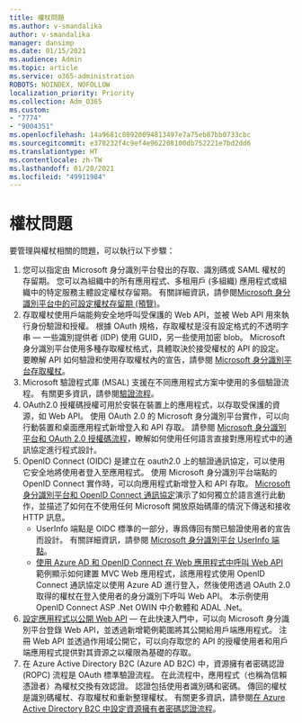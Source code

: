 ```yaml
---
title: 權杖問題
ms.author: v-smandalika
author: v-smandalika
manager: dansimp
ms.date: 01/15/2021
ms.audience: Admin
ms.topic: article
ms.service: o365-administration
ROBOTS: NOINDEX, NOFOLLOW
localization_priority: Priority
ms.collection: Adm_O365
ms.custom:
- "7774"
- "9004351"
ms.openlocfilehash: 14a9681c08920094813497e7a75eb87bb0733cbc
ms.sourcegitcommit: e378232f4c9ef4e962208100db752221e7bd2dd6
ms.translationtype: HT
ms.contentlocale: zh-TW
ms.lasthandoff: 01/20/2021
ms.locfileid: "49911984"
---
```

# <a name="issues-with-tokens"></a>權杖問題

要管理與權杖相關的問題，可以執行以下步驟：

1. 您可以指定由 Microsoft 身分識別平台發出的存取、識別碼或 SAML 權杖的存留期。 您可以為組織中的所有應用程式、多租用戶 (多組織) 應用程式或組織中的特定服務主體設定權杖存留期。 有關詳細資訊，請參閱[Microsoft 身分識別平台中的可設定權杖存留期 (預覽)](https://docs.microsoft.com/azure/active-directory/develop/active-directory-configurable-token-lifetimes)。
2. 存取權杖使用戶端能夠安全地呼叫受保護的 Web API，並被 Web API 用來執行身份驗證和授權。 根據 OAuth 規格，存取權杖是沒有設定格式的不透明字串 — 一些識別提供者 (IDP) 使用 GUID，另一些使用加密 blob。 Microsoft 身分識別平台使用多種存取權杖格式，具體取決於接受權杖的 API 的設定。 要瞭解 API 如何驗證和使用存取權杖內的宣告，請參閱 [Microsoft 身分識別平台存取權杖](https://docs.microsoft.com/azure/active-directory/develop/userinfo#calling-the-userinfo-endpoint)。
3. Microsoft 驗證程式庫 (MSAL) 支援在不同應用程式方案中使用的多個驗證流程。 有關更多資訊，請參閱[驗證流程](https://docs.microsoft.com/azure/active-directory/develop/msal-authentication-flows#how-each-flow-emits-tokens-and-codes)。
4. OAuth2.0 授權碼授權可用於安裝在裝置上的應用程式，以存取受保護的資源，如 Web API。 使用 OAuth 2.0 的 Microsoft 身分識別平台實作，可以向行動裝置和桌面應用程式新增登入和 API 存取。 請參閱 [Microsoft 身分識別平台和 OAuth 2.0 授權碼流程](https://docs.microsoft.com/azure/active-directory/develop/v2-oauth2-auth-code-flow#refresh-the-access-token)，瞭解如何使用任何語言直接對應用程式中的通訊協定進行程式設計。
5. OpenID Connect (OIDC) 是建立在 oauth2.0 上的驗證通訊協定，可以使用它安全地將使用者登入至應用程式。 使用 Microsoft 身分識別平台端點的 OpenID Connect 實作時，可以向應用程式新增登入和 API 存取。 [Microsoft 身分識別平台和 OpenID Connect 通訊協定](https://docs.microsoft.com/azure/active-directory/develop/v2-protocols-oidc#send-the-sign-in-request)演示了如何獨立於語言進行此動作，並描述了如何在不使用任何 Microsoft 開放原始碼庫的情況下傳送和接收 HTTP 訊息。
    - UserInfo 端點是 OIDC 標準的一部分，專爲傳回有關已驗證使用者的宣告而設計。 有關詳細資訊，請參閱 [Microsoft 身分識別平台 UserInfo 端點](https://docs.microsoft.com/azure/active-directory/develop/userinfo#consider-use-an-id-token-instead)。
    - [使用 Azure AD 和 OpenID Connect 在 Web 應用程式中呼叫 Web API](https://docs.microsoft.com/samples/azure-samples/active-directory-dotnet-webapp-webapi-openidconnect/active-directory-dotnet-webapp-webapi-openidconnect/) 範例顯示如何建置 MVC Web 應用程式，該應用程式使用 OpenID Connect 通訊協定以使用 Azure AD 進行登入，然後使用透過 OAuth 2.0 取得的權杖在登入使用者的身分識別下呼叫 Web API。 本示例使用 OpenID Connect ASP .Net OWIN 中介軟體和 ADAL .Net。
6. [設定應用程式以公開 Web API](https://docs.microsoft.com/azure/active-directory/develop/quickstart-configure-app-expose-web-apis) — 在此快速入門中，可以向 Microsoft 身分識別平台登錄 Web API，並透過新增範例範圍將其公開給用戶端應用程式。 注冊 Web API 並透過作用域公開它，可以向存取您的 API 的授權使用者和用戶端應用程式提供對其資源之以權限為基礎的存取。
7. 在 Azure Active Directory B2C (Azure AD B2C) 中，資源擁有者密碼認證 (ROPC) 流程是 OAuth 標準驗證流程。 在此流程中，應用程式（也稱為信賴憑證者）為權杖交換有效認證。 認證包括使用者識別碼和密碼。 傳回的權杖是識別碼權杖、存取權杖和重新整理權杖。 有關更多資訊，請參閱[在 Azure Active Directory B2C 中設定資源擁有者密碼認證流程](https://docs.microsoft.com/azure/active-directory-b2c/add-ropc-policy?tabs=app-reg-ga&pivots=b2c-user-flow)。 

